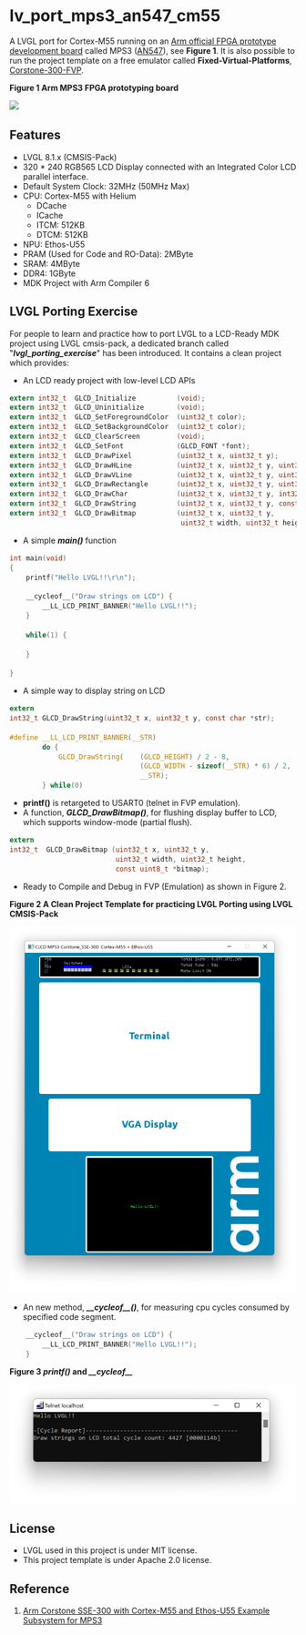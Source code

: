 # lv_port_mps3_an547_cm55
A LVGL port for Cortex-M55 running on an [Arm official FPGA prototype development board](https://developer.arm.com/tools-and-software/development-boards/fpga-prototyping-boards/mps3) called MPS3 ([AN547](https://developer.arm.com/tools-and-software/development-boards/fpga-prototyping-boards/download-fpga-images#)), see **Figure 1**. It is also possible to run the project template on a free emulator called **Fixed-Virtual-Platforms**, [Corstone-300-FVP](https://developer.arm.com/tools-and-software/open-source-software/arm-platforms-software/arm-ecosystem-fvps).



**Figure 1 Arm MPS3 FPGA prototyping board** 

![](https://developer.arm.com/-/media/Arm%20Developer%20Community/Images/Development%20Boards/Arm_MPS3_prototyping_system.png?revision=79a108aa-abe8-4a21-b453-ad6c2d6e82b2&h=409&w=400&hash=F7DEA4E2D2C854ECAC5BBCC8804D6107) 



## Features

- LVGL 8.1.x  (CMSIS-Pack)
- 320 * 240 RGB565 LCD Display connected with an Integrated Color LCD parallel interface. 
- Default System Clock: 32MHz (50MHz Max)
- CPU: Cortex-M55 with Helium
  - DCache
  - ICache
  - ITCM: 512KB
  - DTCM: 512KB
- NPU: Ethos-U55
- PRAM (Used for Code and RO-Data): 2MByte
- SRAM: 4MByte
- DDR4: 1GByte
- MDK Project with Arm Compiler 6



## LVGL Porting Exercise 

For people to learn and practice how to port LVGL to a LCD-Ready MDK project using LVGL cmsis-pack, a dedicated branch called "***lvgl_porting_exercise***" has been introduced. It contains a clean project which provides:

- An LCD ready project with low-level LCD APIs

```c
extern int32_t  GLCD_Initialize          (void);
extern int32_t  GLCD_Uninitialize        (void);
extern int32_t  GLCD_SetForegroundColor  (uint32_t color);
extern int32_t  GLCD_SetBackgroundColor  (uint32_t color);
extern int32_t  GLCD_ClearScreen         (void);
extern int32_t  GLCD_SetFont             (GLCD_FONT *font);
extern int32_t  GLCD_DrawPixel           (uint32_t x, uint32_t y);
extern int32_t  GLCD_DrawHLine           (uint32_t x, uint32_t y, uint32_t length);
extern int32_t  GLCD_DrawVLine           (uint32_t x, uint32_t y, uint32_t length);
extern int32_t  GLCD_DrawRectangle       (uint32_t x, uint32_t y, uint32_t width, uint32_t height);
extern int32_t  GLCD_DrawChar            (uint32_t x, uint32_t y, int32_t  ch);
extern int32_t  GLCD_DrawString          (uint32_t x, uint32_t y, const char *str);
extern int32_t  GLCD_DrawBitmap          (uint32_t x, uint32_t y, 
                                          uint32_t width, uint32_t height, const uint8_t *bitmap);
```



- A simple ***main()*** function

```c
int main(void)
{
    printf("Hello LVGL!!\r\n");
    
    __cycleof__("Draw strings on LCD") {
        __LL_LCD_PRINT_BANNER("Hello LVGL!!");
    }
    
    while(1) {
    
    }
    
}
```



- A simple way to display string on LCD

```c
extern 
int32_t GLCD_DrawString(uint32_t x, uint32_t y, const char *str);

#define __LL_LCD_PRINT_BANNER(__STR)                                            \
        do {                                                                    \
            GLCD_DrawString(    (GLCD_HEIGHT) / 2 - 8,                          \
                                (GLCD_WIDTH - sizeof(__STR) * 6) / 2,           \
                                __STR);                                         \
        } while(0)
```



- **printf()** is retargeted to USART0 (telnet in FVP emulation).
- A function, ***GLCD_DrawBitmap()***,  for flushing display buffer to LCD, which supports window-mode (partial flush).

```c
extern 
int32_t  GLCD_DrawBitmap (uint32_t x, uint32_t y, 
                          uint32_t width, uint32_t height, 
                          const uint8_t *bitmap);
```

- Ready to Compile and Debug in FVP (Emulation) as shown in Figure 2.



**Figure 2 A Clean Project Template for practicing LVGL Porting using LVGL CMSIS-Pack** 

![image-20220117225044592](./documents/pictures/fvp_clean) 

- An new method, ***\_\_cycleof\_\_()***, for measuring cpu cycles consumed by specified code segment.

```c
    __cycleof__("Draw strings on LCD") {
        __LL_LCD_PRINT_BANNER("Hello LVGL!!");
    }
```



**Figure 3 *printf()* and *\_\_cycleof\_\_***

![image-20220117231318232](./documents/pictures/telnet_clean.png) 



## License

- LVGL used in this project is under MIT license.
- This project template is under Apache 2.0 license.



## Reference

1. [Arm Corstone SSE-300 with Cortex-M55 and Ethos-U55 Example Subsystem for MPS3](https://developer.arm.com/documentation/dai0547/c?_ga=2.157798205.688811587.1624957483-616249991.1623083451)



